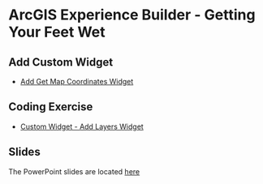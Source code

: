 # ArcGIS Experience Builder - Getting Your Feet Wet

## Add Custom Widget ##
- [Add Get Map Coordinates Widget][lab1]

## Coding Exercise ##
- [Custom Widget - Add Layers Widget][lab2]

## Slides ##
The PowerPoint slides are located [here][slides]

[lab1]: https://github.com/paulhedlund/experiencebuilderGISLIS/blob/main/Exercises/Widget1.md
[lab2]: https://github.com/paulhedlund/experiencebuilderGISLIS/blob/main/Exercises/Widget2.md
[slides]: https://github.com/paulhedlund/experiencebuilderGISLIS/tree/main/Slides/ArcGIS_Experience_Builder_GISLIS.pptx
